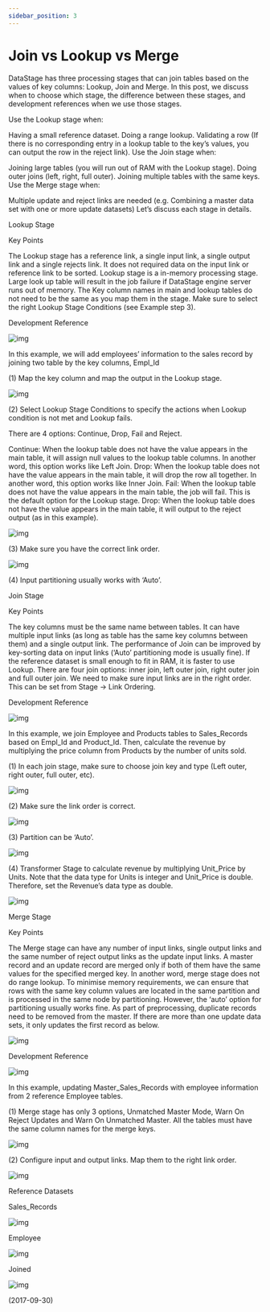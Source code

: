 ```yaml
---
sidebar_position: 3
---
```


# Join vs Lookup vs Merge

DataStage has three processing stages that can join tables based on the values of key columns: Lookup, Join and Merge. In this post, we discuss when to choose which stage, the difference between these stages, and development references when we use those stages.

Use the Lookup stage when:

Having a small reference dataset.
Doing a range lookup.
Validating a row (If there is no corresponding entry in a lookup table to the key’s values, you can output the row in the reject link).
Use the Join stage when:

Joining large tables (you will run out of RAM with the Lookup stage).
Doing outer joins (left, right, full outer).
Joining multiple tables with the same keys.
Use the Merge stage when:

Multiple update and reject links are needed (e.g. Combining a master data set with one or more update datasets)
Let’s discuss each stage in details.

Lookup Stage

Key Points

The Lookup stage has a reference link, a single input link, a single output link and a single rejects link.
It does not required data on the input link or reference link to be sorted.
Lookup stage is a in-memory processing stage. Large look up table will result in the job failure if DataStage engine server runs out of memory.
The Key column names in main and lookup tables do not need to be the same as you map them in the stage.
Make sure to select the right Lookup Stage Conditions (see Example step 3).

Development Reference

![img](./img/3/img-1.webp)

In this example, we will add employees’ information to the sales record by joining two table by the key columns, Empl_Id

(1) Map the key column and map the output in the Lookup stage.

![img](./img/3/img-2.webp)

(2) Select Lookup Stage Conditions to specify the actions when Lookup condition is not met and Lookup fails.

There are 4 options: Continue, Drop, Fail and Reject.

Continue: When the lookup table does not have the value appears in the main table, it will assign null values to the lookup table columns. In another word, this option works like Left Join.
Drop: When the lookup table does not have the value appears in the main table, it will drop the row all together. In another word, this option works like Inner Join.
Fail: When the lookup table does not have the value appears in the main table, the job will fail. This is the default option for the Lookup stage.
Drop: When the lookup table does not have the value appears in the main table, it will output to the reject output (as in this example).

![img](./img/3/img-3.webp)

(3) Make sure you have the correct link order.

![img](./img/3/img-4.webp)

(4) Input partitioning usually works with ‘Auto’.

Join Stage

Key Points

The key columns must be the same name between tables.
It can have multiple input links (as long as table has the same key columns between them) and a single output link.
The performance of Join can be improved by key-sorting data on input links (‘Auto’ partitioning mode is usually fine).
If the reference dataset is small enough to fit in RAM, it is faster to use Lookup.
There are four join options: inner join, left outer join, right outer join and full outer join.
We need to make sure input links are in the right order. This can be set from Stage -> Link Ordering.

Development Reference

![img](./img/3/img-5.webp)

In this example, we join Employee and Products tables to Sales_Records based on Empl_Id and Product_Id. Then, calculate the revenue by multiplying the price column from Products by the number of units sold.

(1) In each join stage, make sure to choose join key and type (Left outer, right outer, full outer, etc).

![img](./img/3/img-6.webp)

(2) Make sure the link order is correct.

![img](./img/3/img-7.webp)

(3) Partition can be ‘Auto’.

![img](./img/3/img-8.webp)

(4) Transformer Stage to calculate revenue by multiplying Unit_Price by Units. Note that the data type for Units is integer and Unit_Price is double. Therefore, set the Revenue’s data type as double.

![img](./img/3/img-9.webp)

Merge Stage

Key Points

The Merge stage can have any number of input links, single output links and the same number of reject output links as the update input links.
A master record and an update record are merged only if both of them have the same values for the specified merged key. In another word, merge stage does not do range lookup.
To minimise memory requirements, we can ensure that rows with the same key column values are located in the same partition and is processed in the same node by partitioning. However, the ‘auto’ option for partitioning usually works fine.
As part of preprocessing, duplicate records need to be removed from the master. If there are more than one update data sets, it only updates the first record as below.

![img](./img/3/img-10.webp)

Development Reference

![img](./img/3/img-11.webp)

In this example, updating Master_Sales_Records with employee information from 2 reference Employee tables.

(1) Merge stage has only 3 options, Unmatched Master Mode, Warn On Reject Updates and Warn On Unmatched Master. All the tables must have the same column names for the merge keys.

![img](./img/3/img-12.webp)

(2) Configure input and output links. Map them to the right link order.

![img](./img/3/img-13.webp)

Reference Datasets

Sales_Records

![img](./img/3/img-14.webp)

Employee

![img](./img/3/img-15.webp)

Joined

![img](./img/3/img-16.webp)

(2017-09-30)
